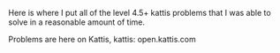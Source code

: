 Here is where I put all of the level 4.5+ kattis problems that I was able to solve in a reasonable amount of time.

Problems are here on Kattis, kattis: open.kattis.com
